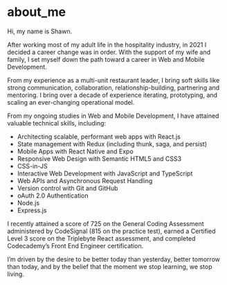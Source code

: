 # about_me

Hi, my name is Shawn.

After working most of my adult life in the hospitality industry, in 2021 I decided a career change was in order. With the support of my wife and family, I set myself down the path toward a career in Web and Mobile Development.

From my experience as a multi-unit restaurant leader, I bring soft skills like strong communication, collaboration, relationship-building, partnering and mentoring.  I bring over a decade of experience iterating, prototyping, and scaling an ever-changing operational model.

From my ongoing studies in Web and Mobile Development, I have attained valuable technical skills, including:

* Architecting scalable, performant web apps with React.js
* State management with Redux (including thunk, saga, and persist)
* Mobile Apps with React Native and Expo
* Responsive Web Design with Semantic HTML5 and CSS3
* CSS-in-JS
* Interactive Web Development with JavaScript and TypeScript
* Web APIs and Asynchronous Request Handling
* Version control with Git and GitHub
* oAuth 2.0 Authentication
* Node.js
* Express.js


I recently attained a score of 725 on the General Coding Assessment administered by CodeSignal (815 on the practice test), earned a Certified Level 3 score on the Triplebyte React assessment, and completed Codecademy’s Front End Engineer certification.  

I’m driven by the desire to be better today than yesterday, better tomorrow than today, and by the belief that the moment we stop learning, we stop living.

